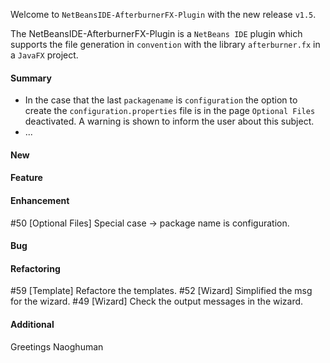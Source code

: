 Welcome to `NetBeansIDE-AfterburnerFX-Plugin` with the new release `v1.5`.

The NetBeansIDE-AfterburnerFX-Plugin is a `NetBeans IDE` plugin which supports 
the file generation in `convention` with the library `afterburner.fx` in a 
`JavaFX` project.


#### Summary
* In the case that the last `packagename` is `configuration` the option to create 
  the `configuration.properties` file is in the page `Optional Files` deactivated.
  A warning is shown to inform the user about this subject.
* ...



#### New



#### Feature



#### Enhancement
#50 [Optional Files] Special case -> package name is configuration.



#### Bug



#### Refactoring
#59 [Template] Refactore the templates.
#52 [Wizard] Simplified the msg for the wizard.
#49 [Wizard] Check the output messages in the wizard.



#### Additional



Greetings
Naoghuman



[//]: # (Issues which will be integrated in this release)



[//]: # (Links)

